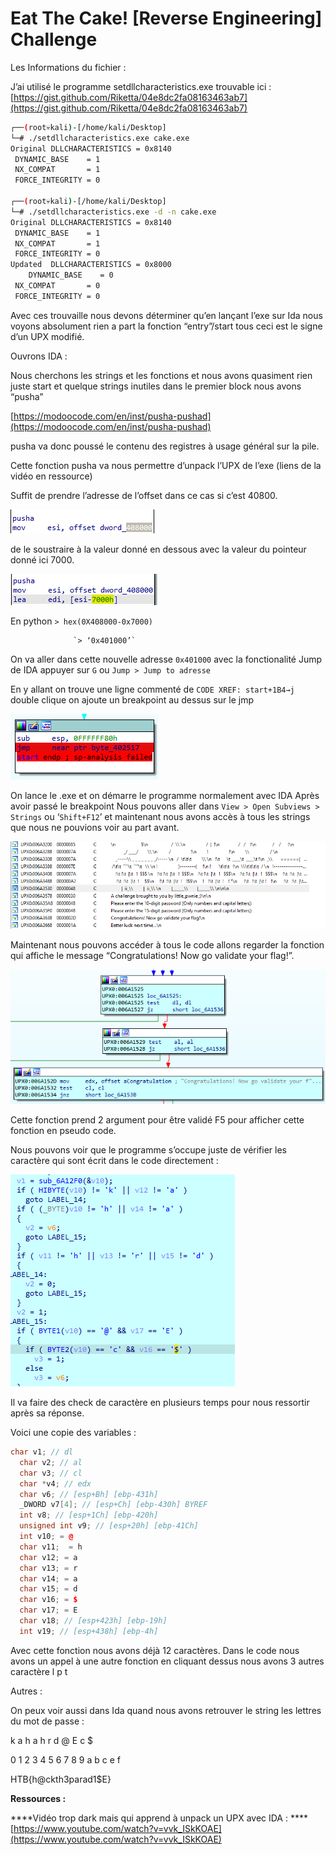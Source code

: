 # Eat The Cake! [Reverse Engineering] Challenge

Les Informations du fichier :

J’ai utilisé le programme setdllcharacteristics.exe trouvable ici : [https://gist.github.com/Riketta/04e8dc2fa08163463ab7](https://gist.github.com/Riketta/04e8dc2fa08163463ab7)

```bash
┌──(root💀kali)-[/home/kali/Desktop]
└─# ./setdllcharacteristics.exe cake.exe                                              127 ⨯
Original DLLCHARACTERISTICS = 0x8140
 DYNAMIC_BASE    = 1
 NX_COMPAT       = 1
 FORCE_INTEGRITY = 0
                                                                                            
┌──(root💀kali)-[/home/kali/Desktop]
└─# ./setdllcharacteristics.exe -d -n cake.exe
Original DLLCHARACTERISTICS = 0x8140
 DYNAMIC_BASE    = 1
 NX_COMPAT       = 1
 FORCE_INTEGRITY = 0
Updated  DLLCHARACTERISTICS = 0x8000
	DYNAMIC_BASE    = 0
 NX_COMPAT       = 0
 FORCE_INTEGRITY = 0
```

Avec ces trouvaille nous devons déterminer qu’en lançant l’exe sur Ida nous voyons absolument rien a part la fonction “entry”/start tous ceci est le signe d’un UPX modifié.

Ouvrons IDA : 

Nous cherchons les strings et les fonctions et nous avons quasiment rien juste start et quelque strings inutiles dans le premier block nous avons “pusha”

[https://modoocode.com/en/inst/pusha-pushad](https://modoocode.com/en/inst/pusha-pushad)

pusha va donc poussé le contenu des registres à usage général sur la pile.

Cette fonction pusha va nous permettre d’unpack l’UPX de l’exe (liens de la vidéo en ressource)

Suffit de prendre l’adresse de l’offset dans ce cas si c’est 40800.

![Untitled](Eat%20The%20Cake!%20%5BReverse%20Engineering%5D%20Challenge%209d9ba1aaf1f64ce08bff7ba4004621a3/Untitled.png)

de le soustraire à la valeur donné en dessous avec la valeur  du pointeur donné ici 7000.

![Untitled](Eat%20The%20Cake!%20%5BReverse%20Engineering%5D%20Challenge%209d9ba1aaf1f64ce08bff7ba4004621a3/Untitled%201.png)

En python `> hex(0X408000-0x7000)`

                  `> ‘0x401000’`

On va aller dans cette nouvelle adresse `0x401000` avec la fonctionalité Jump de IDA appuyer sur `G` ou `Jump > Jump to adresse`

En y allant on trouve une ligne commenté de `CODE XREF: start+1B4→j` double clique on ajoute un breakpoint au dessus sur le jmp

![Untitled](Eat%20The%20Cake!%20%5BReverse%20Engineering%5D%20Challenge%209d9ba1aaf1f64ce08bff7ba4004621a3/Untitled%202.png)

On lance le .exe et on démarre le programme normalement avec IDA Après avoir passé le breakpoint Nous pouvons aller dans `View > Open Subviews > Strings` ou ‘`Shift+F12`’ et maintenant nous avons accès à tous les strings que nous ne pouvions voir au part avant. 

![Untitled](Eat%20The%20Cake!%20%5BReverse%20Engineering%5D%20Challenge%209d9ba1aaf1f64ce08bff7ba4004621a3/Untitled%203.png)

Maintenant nous pouvons accéder à tous le code allons regarder la fonction qui affiche le  message “Congratulations! Now go validate your flag!”.

![Untitled](Eat%20The%20Cake!%20%5BReverse%20Engineering%5D%20Challenge%209d9ba1aaf1f64ce08bff7ba4004621a3/Untitled%204.png)

Cette fonction prend 2 argument pour être validé F5 pour afficher cette fonction en pseudo code.

Nous pouvons voir que le programme s’occupe juste de vérifier les caractère qui sont  écrit dans le code directement :

![Untitled](Eat%20The%20Cake!%20%5BReverse%20Engineering%5D%20Challenge%209d9ba1aaf1f64ce08bff7ba4004621a3/Untitled%205.png)

Il va faire des check de caractère en plusieurs temps pour nous ressortir après sa réponse.

Voici une copie des variables :

```cpp
char v1; // dl
  char v2; // al
  char v3; // cl
  char *v4; // edx
  char v6; // [esp+Bh] [ebp-431h]
  _DWORD v7[4]; // [esp+Ch] [ebp-430h] BYREF
  int v8; // [esp+1Ch] [ebp-420h]
  unsigned int v9; // [esp+20h] [ebp-41Ch]
  int v10; = @
  char v11;  = h
  char v12; = a
  char v13; = r
  char v14; = a
  char v15; = d
  char v16; = $
  char v17; = E
  char v18; // [esp+423h] [ebp-19h]
  int v19; // [esp+438h] [ebp-4h]
```

Avec cette fonction nous avons déjà 12 caractères. Dans le code nous avons un appel à une autre fonction en cliquant dessus nous avons 3 autres caractère l p t

Autres :

On peux voir aussi dans Ida quand nous avons retrouver le string les lettres du mot de passe :

k  a h a h r d @ E c $

0 1 2 3 4 5 6 7 8 9 a b c e f

HTB{h@ckth3parad1$E}

**Ressources :** 

****Vidéo trop dark mais qui apprend à unpack un UPX avec IDA :
****[https://www.youtube.com/watch?v=vvk_ISkKOAE](https://www.youtube.com/watch?v=vvk_ISkKOAE)